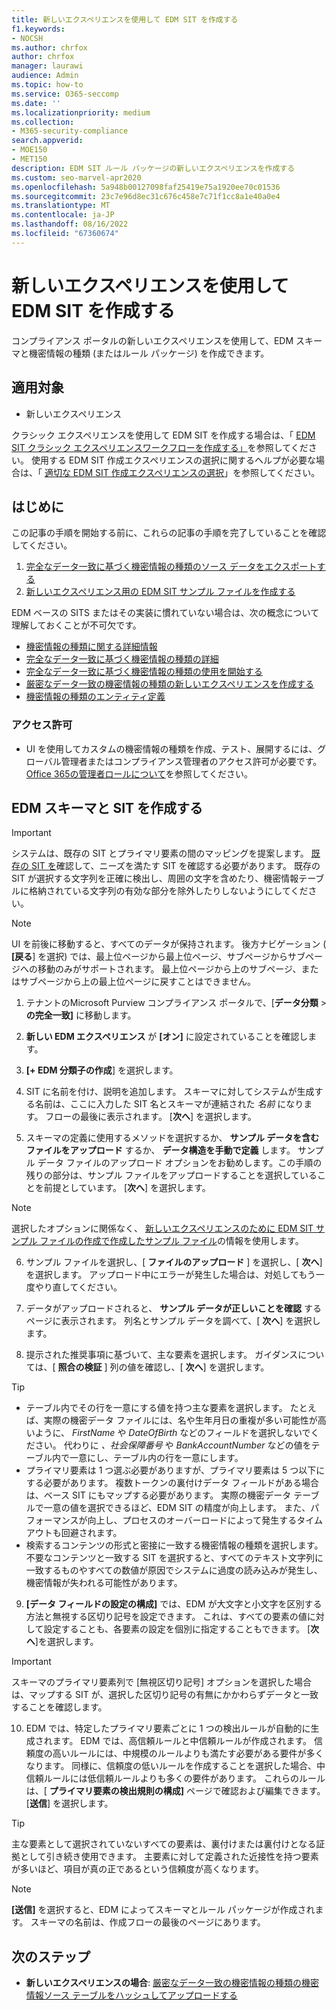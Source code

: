 ```yaml
---
title: 新しいエクスペリエンスを使用して EDM SIT を作成する
f1.keywords:
- NOCSH
ms.author: chrfox
author: chrfox
manager: laurawi
audience: Admin
ms.topic: how-to
ms.service: O365-seccomp
ms.date: ''
ms.localizationpriority: medium
ms.collection:
- M365-security-compliance
search.appverid:
- MOE150
- MET150
description: EDM SIT ルール パッケージの新しいエクスペリエンスを作成する
ms.custom: seo-marvel-apr2020
ms.openlocfilehash: 5a948b00127098faf25419e75a1920ee70c01536
ms.sourcegitcommit: 23c7e96d8ec31c676c458e7c71f1cc8a1e40a0e4
ms.translationtype: MT
ms.contentlocale: ja-JP
ms.lasthandoff: 08/16/2022
ms.locfileid: "67360674"
---
```

# <a name="create-edm-sit-using-the-new-experience"></a>新しいエクスペリエンスを使用して EDM SIT を作成する

コンプライアンス ポータルの新しいエクスペリエンスを使用して、EDM スキーマと機密情報の種類 (またはルール パッケージ) を作成できます。

## <a name="applies-to"></a>適用対象

- 新しいエクスペリエンス

クラシック エクスペリエンスを使用して EDM SIT を作成する場合は、「 [EDM SIT クラシック エクスペリエンスワークフローを作成する」](sit-create-edm-sit-classic-ux-workflow.md)を参照してください。 使用する EDM SIT 作成エクスペリエンスの選択に関するヘルプが必要な場合は、「 [適切な EDM SIT 作成エクスペリエンスの選択](sit-get-started-exact-data-match-based-sits-overview.md#choosing-the-right-edm-sit-creation-experience-for-you)」を参照してください。

## <a name="before-you-begin"></a>はじめに

この記事の手順を開始する前に、これらの記事の手順を完了していることを確認してください。

1. [完全なデータ一致に基づく機密情報の種類のソース データをエクスポートする](sit-get-started-exact-data-match-export-data.md)
1. [新しいエクスペリエンス用の EDM SIT サンプル ファイルを作成する](sit-create-edm-sit-unified-ux-sample-file.md)

EDM ベースの SITS またはその実装に慣れていない場合は、次の概念について理解しておくことが不可欠です。

- [機密情報の種類に関する詳細情報](sensitive-information-type-learn-about.md#learn-about-sensitive-information-types)
- [完全なデータ一致に基づく機密情報の種類の詳細](sit-learn-about-exact-data-match-based-sits.md#learn-about-exact-data-match-based-sensitive-information-types)
- [完全なデータ一致に基づく機密情報の種類の使用を開始する](sit-get-started-exact-data-match-based-sits-overview.md)
- [厳密なデータ一致の機密情報の種類の新しいエクスペリエンスを作成する](sit-create-edm-sit-unified-ux-workflow.md)
- [機密情報の種類のエンティティ定義](sensitive-information-type-entity-definitions.md)

### <a name="permissions"></a>アクセス許可

- UI を使用してカスタムの機密情報の種類を作成、テスト、展開するには、グローバル管理者またはコンプライアンス管理者のアクセス許可が必要です。 [Office 365の管理者ロールについて](/office365/admin/add-users/about-admin-roles)を参照してください。

## <a name="create-your-edm-schema-and-sit"></a>EDM スキーマと SIT を作成する

> [!IMPORTANT]
> システムは、既存の SIT とプライマリ要素の間のマッピングを提案します。 [既存の SIT を](sensitive-information-type-entity-definitions.md)確認して、ニーズを満たす SIT を確認する必要があります。 既存の SIT が選択する文字列を正確に検出し、周囲の文字を含めたり、機密情報テーブルに格納されている文字列の有効な部分を除外したりしないようにしてください。

> [!NOTE]
> UI を前後に移動すると、すべてのデータが保持されます。 後方ナビゲーション ( **[戻る**] を選択) では、最上位ページから最上位ページ、サブページからサブページへの移動のみがサポートされます。 最上位ページから上のサブページ、またはサブページから上の最上位ページに戻すことはできません。 

1. テナントのMicrosoft Purview コンプライアンス ポータルで、[**データ分類** > **の完全一致]** に移動します。

1. **新しい EDM エクスペリエンス** が **[オン]** に設定されていることを確認します。

1. **[+ EDM 分類子の作成**] を選択します。

1. SIT に名前を付け、説明を追加します。 スキーマに対してシステムが生成する名前は、ここに入力した SIT 名とスキーマが連結された *名前* になります。 フローの最後に表示されます。 [**次へ**] を選択します。

1. スキーマの定義に使用するメソッドを選択するか、 **サンプル データを含むファイルをアップロード** するか、 **データ構造を手動で定義** します。 サンプル データ ファイルのアップロード オプションをお勧めします。この手順の残りの部分は、サンプル ファイルをアップロードすることを選択していることを前提としています。 [**次へ**] を選択します。

> [!NOTE]
> 選択したオプションに関係なく、 [新しいエクスペリエンスのために EDM SIT サンプル ファイルの作成で作成したサンプル ファイル](sit-create-edm-sit-unified-ux-sample-file.md)の情報を使用します。

6. サンプル ファイルを選択し、[ **ファイルのアップロード** ] を選択し、[ **次へ**] を選択します。 アップロード中にエラーが発生した場合は、対処してもう一度やり直してください。

7. データがアップロードされると、 **サンプル データが正しいことを確認** するページに表示されます。 列名とサンプル データを調べて、[ **次へ**] を選択します。

8. 提示された推奨事項に基づいて、主な要素を選択します。 ガイダンスについては、[ **照合の検証** ] 列の値を確認し、[ **次へ**] を選択します。

> [!TIP]
> - テーブル内でその行を一意にする値を持つ主な要素を選択します。 たとえば、実際の機密データ ファイルには、名や生年月日の重複が多い可能性が高いように、 *FirstName* や *DateOfBirth* などのフィールドを選択しないでください。 代わりに *、社会保障番号* や *BankAccountNumber* などの値をテーブル内で一意にし、テーブル内の行を一意にします。
> - プライマリ要素は 1 つ選ぶ必要がありますが、プライマリ要素は 5 つ以下にする必要があります。 複数トークンの裏付けデータ フィールドがある場合は、ベース SIT にもマップする必要があります。 実際の機密データ テーブルで一意の値を選択できるほど、EDM SIT の精度が向上します。 また、パフォーマンスが向上し、プロセスのオーバーロードによって発生するタイムアウトも回避されます。 
> - 検索するコンテンツの形式と密接に一致する機密情報の種類を選択します。 不要なコンテンツと一致する SIT を選択すると、すべてのテキスト文字列に一致するものやすべての数値が原因でシステムに過度の読み込みが発生し、機密情報が失われる可能性があります。

9. **[データ フィールドの設定の構成]** では、EDM が大文字と小文字を区別する方法と無視する区切り記号を設定できます。 これは、すべての要素の値に対して設定することも、各要素の設定を個別に指定することもできます。 [**次へ**]を選択します。

> [!IMPORTANT]
スキーマのプライマリ要素列で [無視区切り記号] オプションを選択した場合は、マップする SIT が、選択した区切り記号の有無にかかわらずデータと一致することを確認します。

10. EDM では、特定したプライマリ要素ごとに 1 つの検出ルールが自動的に生成されます。 EDM では、高信頼ルールと中信頼ルールが作成されます。 信頼度の高いルールには、中規模のルールよりも満たす必要がある要件が多くなります。 同様に、信頼度の低いルールを作成することを選択した場合、中信頼ルールには低信頼ルールよりも多くの要件があります。 これらのルールは、[ **プライマリ要素の検出規則の構成]** ページで確認および編集できます。 [**送信**] を選択します。

> [!TIP]
> 主な要素として選択されていないすべての要素は、裏付けまたは裏付けとなる証拠として引き続き使用できます。 主要素に対して定義された近接性を持つ要素が多いほど、項目が真の正であるという信頼度が高くなります。

> [!NOTE]
**[送信]** を選択すると、EDM によってスキーマとルール パッケージが作成されます。 スキーマの名前は、作成フローの最後のページにあります。  


## <a name="next-step"></a>次のステップ

- **新しいエクスペリエンスの場合**: [厳密なデータ一致の機密情報の種類の機密情報ソース テーブルをハッシュしてアップロードする](sit-get-started-exact-data-match-hash-upload.md)

